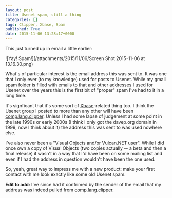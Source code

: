 ```yaml
---
layout: post
title: Usenet spam, still a thing
categories: []
tags: Clipper, Xbase, Spam
published: True
date: 2015-11-06 13:28:17+0000
---
```


This just turned up in email a little earlier:

![Yay! Spam!](/attachments/2015/11/06/Screen Shot 2015-11-06 at 13.16.30.png)

What's of particular interest is the email address this was sent to. It was
one that I only ever (to my knowledge) used for posts to Usenet. While my
gmail spam folder is filled with emails to that and other addresses I used
for Usenet over the years this is the first bit of "proper" spam I've had
to it in a long time.

It's signficant that it's some sort of [Xbase](https://en.wikipedia.org/wiki/XBase)-related
thing too. I think the Usenet group I posted to more than any other will have
been [comp.lang.clipper](news:comp.lang.clipper). Unless I had some lapse of
judgement at some point in the late 1990s or early 2000s (I think I only got
the davep.org domain in 1999, now I think about it) the address this was sent
to was used nowhere else.

I've also never been a "Visual Objects and/or Vulcan.NET user". While I did
once own a copy of Visual Objects (two copies actually -- a beta and then a
final release) it wasn't in a way that I'd have been on some mailing list and
even if I had the address in question wouldn't have been the one used.

So, yeah, great way to impress me with a new product: make your first contact
with me look exactly like some old Usenet spam.

**Edit to add:** I've since had it confrimed by the sender of the email that
my address was indeed pulled from [comp.lang.clipper](news:comp.lang.clipper).

[//]: # (2015-11-06-usenet-spam-still-a-thing.md ends here)
